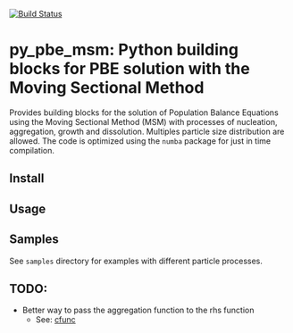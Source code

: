 [![Build Status](https://travis-ci.org/caiofcm/tests2nb.svg?branch=master)](https://travis-ci.org/caiofcm/tests2nb)

# py_pbe_msm: Python building blocks for PBE solution with the Moving Sectional Method

Provides building blocks for the solution of Population Balance Equations using the Moving Sectional Method (MSM) with processes of nucleation, aggregation, growth and dissolution. Multiples particle size distribution are allowed. The code is optimized using the `numba` package for just in time compilation.



## Install

<!-- Install using `pip`:

```bash
pip install git+https://github.com/caiofcm/tests2nb.git
```

Alternatively, you can create a local clone of this repository and install
from it:

```bash
git clone https://github.com/caiofcm/tests2nb.git
pip install -r requirements.txt
``` -->

## Usage


<!-- To convert a python test script into a notebook:

```bash
python -m tests2nb ../samples/test_wallet.py out_.ipynb
``` -->

## Samples

See `samples` directory for examples with different particle processes.


## TODO:

- Better way to pass the aggregation function to the rhs function
    - See: [cfunc](https://numba.pydata.org/numba-doc/dev/user/cfunc.html)
